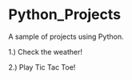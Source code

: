 # Python_Projects
A sample of projects using Python.

1.)  Check the weather!

2.)  Play Tic Tac Toe!

